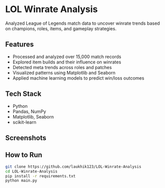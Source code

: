 # LOL Winrate Analysis 

Analyzed League of Legends match data to uncover winrate trends based on champions, roles, items, and gameplay strategies.

##  Features

- Processed and analyzed over 15,000 match records
- Explored item builds and their influence on winrates
- Detected meta trends across roles and patches
- Visualized patterns using Matplotlib and Seaborn
- Applied machine learning models to predict win/loss outcomes

##  Tech Stack

- Python
- Pandas, NumPy
- Matplotlib, Seaborn
- scikit-learn

##  Screenshots

<!-- Add your charts or result visuals here -->
<!-- Example: ![Winrate by Role](./screenshots/winrate_by_role.png) -->

##  How to Run

```bash
git clone https://github.com/laukhik123/LOL-Winrate-Analysis
cd LOL-Winrate-Analysis
pip install -r requirements.txt
python main.py
